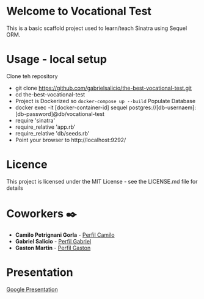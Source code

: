# Welcome to Vocational Test

This is a basic scaffold project used to learn/teach Sinatra using Sequel ORM.

# Usage - local setup

Clone teh repository 
- git clone https://github.com/gabrielsalicio/the-best-vocational-test.git
- cd  the-best-vocational-test
- Project is Dockerized so `docker-compose up --build` 
Populate Database
- docker exec -it [docker-container-id] sequel postgres://[db-usernaem]:[db-password]@db/vocational-test
- require 'sinatra'
- require_relative 'app.rb'
- require_relative 'db/seeds.rb'
- Point your browser to http://localhost:9292/

# Licence

This project is licensed under the MIT License - see the LICENSE.md file for details

# Coworkers ✒️

* **Camilo Petrignani Gorla** - [Perfil Camilo](https://github.com/camilo-pg)
* **Gabriel Salicio** - [Perfil Gabriel](https://github.com/gabrielsalicio)
* **Gaston Martin** - [Perfil Gaston](https://github.com/Gaaston12)

# Presentation

[Google Presentation](https://docs.google.com/presentation/d/1skfgTtVRbALXleCGxqdW478QAFceFj2uX_rt1LO3_3c/edit)


